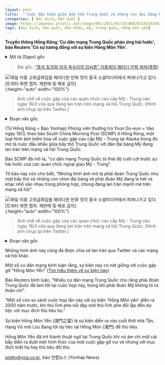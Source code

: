 ```yaml
---
layout: post
title:  "'Cuộc đấu khẩu giữa bầy thỏ Trung Quốc và những con đại bàng Mỹ' - Ảnh chế về cuộc đấu khẩu giữa Mỹ - Trung lan rộng"
categories: [ Bài dịch, Hàn Quốc ]
image: https://imgnews.pstatic.net/image/001/2021/03/19/AKR20210319160151074_01_i_P4_20210319213954729.jpg
tags: [bài dịch, hàn quốc, đấu khẩu, mỹ, trung quốc, hồng môn yến]
---
```


**Truyền thông Hồng Kông 'Cư dân mạng Trung Quốc phản ứng hài hước', báo Reuters 'Có sự tương đồng với sự kiện Hồng Môn Yến'.**

<details>
  <summary>Mô tả (Sapo) gốc</summary>
  <p>홍콩매체 "중국 누리꾼들, 유머로 반응"…로이터 "'홍문연'에 빗대기도"</p>
</details>

> Bài gốc: ["중국 토끼와 미국 독수리의 입씨름" 미중회담 패러디 만화 퍼져(종합)](https://n.news.naver.com/article/001/0012272180)

![18일 미중 고위급회담을 패러디한 만화 컷이 중국 소셜미디어에서 퍼져나가고 있다. [트위터 화면 캡처. 재판매 및 배포 금지]](https://imgnews.pstatic.net/image/001/2021/03/19/AKR20210319160151074_01_i_P4_20210319213954729.jpg){:height="auto" width="100%"}
> Ảnh chế về cuộc gặp của các quan chức cao cấp Mỹ - Trung vào ngày 18/3 vừa qua đang lan tràn trên mạng xã hội Trung Quốc. [Hình ảnh chụp lại trên Twitter.]

<details>
  <summary>Đoạn văn gốc</summary>
  <p>(홍콩=연합뉴스) 윤고은 특파원 = 18일(현지시간) 미국 알래스카에서 열린 미중 고위급 회담을 중국 토끼와 미국 독수리의 입씨름으로 희화화한 만화 컷이 중국 소셜미디어에서 퍼져나가고 있다고 홍콩 사우스차이나모닝포스트(SCMP)가 19일 보도했다.</p>
  <p>SCMP는 "중국 소셜미디어 이용자들이 미중 외교관들의 입씨름에 유머로 반응했다"고 전했다.</p>
  <p>이어 "토끼로 묘사된 중국 대표단과 독수리로 묘사된 미국 대표단이 방 안에서 서로를 향해 소리를 지르고 침을 뱉는 만화 이미지가 공유되고 있다"고 전했다.</p>
</details>

(Từ Hồng Kông = Báo Yonhap) Phóng viên thường trú Yoon Go-eun = Vào ngày 19/3, theo báo South China Morning Post (SCMP) ở Hồng Kông, một loạt hình ảnh biếm hoạ về cuộc gặp cao cấp Mỹ - Trung tại Alaska trong đó mô tả cuộc đấu khẩu giữa bầy thỏ Trung Quốc với đàn đại bàng Mỹ đang lan tràn trên mạng xã hội Trung Quốc.

Báo SCMP đã mô tả, "cư dân mạng Trung Quốc tỏ thái độ cười cợt trước sự hài hước của các quan chức ngoại giao Mỹ - Trung".

Tờ báo này còn cho biết, "Những hình ảnh mô tả phái đoàn Trung Quốc như một bầy thỏ và những con chim đại bàng vẽ phái đoàn Mỹ đang la hét và khạc nhổ vào nhau trong phòng họp, chúng đang lan tràn mạnh mẽ trên mạng xã hội".

![18일 미중 고위급회담을 패러디한 만화 컷이 중국 소셜미디어에서 퍼져나가고 있다. [트위터 화면 캡처. 재판매 및 배포 금지]](https://imgnews.pstatic.net/image/001/2021/03/19/AKR20210319160151074_02_i_P4_20210319213954758.jpg){:height="auto" width="100%"}
> Ảnh chế về cuộc gặp của các quan chức cao cấp Mỹ - Trung vào ngày 18/3 vừa qua đang lan tràn trên mạng xã hội Trung Quốc. [Hình ảnh chụp lại trên Twitter.]

<details>
  <summary>Đoạn văn gốc</summary>
  <p>해당 이미지는 트위터 등 다른 소셜미디어로도 옮겨와 공유되고 있다.</p>
  <p>그런가 하면 이번 회담을 '홍문연'에 빗댄 목소리도 나왔다.</p>
  <p>로이터통신은 "많은 중국 네티즌들은 중국 관리들이 알래스카에서 잘 해냈고, 미국 측은 진심이 결여됐다고 지적했다"고 전했다.</p> 
  <p>이어 "또 일부는 이번 회담을 2천년 전 반군 지도자가 살해할 목적으로 상대방 지도자를 연회에 초대한 '홍문연'에 비유했다"고 덧붙였다.</p>
  <p>홍문연(鴻門之宴)은 진나라 말기 항우가 유방을 살해할 목적으로 홍문에서 베푼 주연을 뜻한다.</p>
  <p>손님을 죽이기 위해 벌이는 연회, 살벌한 정치적 담판 등의 뜻으로 통용되고 있다.</p>
</details>

Những hình ảnh này cũng đã được chia sẽ lan tràn qua Twitter và các mạng xã hội khác.

Một số cư dân mạng bình luận rằng, sự kiện này có nét giống với cuộc gặp gỡ "Hồng Môn Yến" ([Tìm hiểu thêm về sự kiện này](https://vi.wikipedia.org/wiki/Hồng_Môn_yến)).

Báo Reuters bình luận, "Nhiều cư dân mạng Trung Quốc cho rằng phái đoàn Trung Quốc đã làm tốt tại cuộc họp này, trong khi phái đoàn Mỹ không tỏ ra thiện chí".

"Một số còn so sánh cuộc họp lần này với sự kiện 'Hồng Môn yến' diễn ra 2000 năm trước, khi thủ lĩnh phe nổi dậy mời thủ lĩnh phe đối lập đến dự tiệc với mục đích thủ tiêu họ."

Sự kiện Hồng Môn Yến (鴻門之宴) là sự kiện diễn ra vào cuối thời nhà Tần, Hạng Vũ mời Lưu Bang tới dự tiệc tại Hồng Môn (鴻門) để thủ tiêu.

Hồng Môn Yến đã trở thành thuật ngữ tại Trung Quốc khi nó ám chỉ một cái bẫy diễn ra dưới một hình thức của một cuộc gặp gỡ vui vẻ nhưng với mục đích triệt hạ hay thủ tiêu đối thủ.

pretty@yna.co.kr, báo 연합뉴스 (Yonhap News)